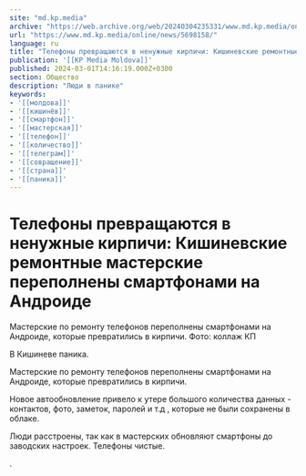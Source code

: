 ```yaml
---
site: "md.kp.media"
archive: "https://web.archive.org/web/20240304235331/www.md.kp.media/online/news/5698158/"
url: "https://www.md.kp.media/online/news/5698158/"
language: ru
title: "Телефоны превращаются в ненужные кирпичи: Кишиневские ремонтные мастерские переполнены смартфонами на Андроиде"
publication: '[[KP Media Moldova]]'
published: 2024-03-01T14:16:19.000Z+0300
section: Общество
description: "Люди в панике"
keywords:
- '[[молдова]]'
- '[[кишинёв]]'
- '[[смартфон]]'
- '[[мастерская]]'
- '[[телефон]]'
- '[[количество]]'
- '[[телеграм]]'
- '[[совращение]]'
- '[[страна]]'
- '[[паника]]'
---
```


# Телефоны превращаются в ненужные кирпичи: Кишиневские ремонтные мастерские переполнены смартфонами на Андроиде

Мастерские по ремонту телефонов переполнены смартфонами на Андроиде, которые превратились в кирпичи. Фото: коллаж КП

В Кишиневе паника.

Мастерские по ремонту телефонов переполнены смартфонами на Андроиде, которые превратились в кирпичи.

Новое автообновление привело к утере большого количества данных - контактов, фото, заметок, паролей и т.д , которые не были сохранены в облаке.

Люди расстроены, так как в мастерских обновляют смартфоны до заводских настроек. Телефоны чистые.

.